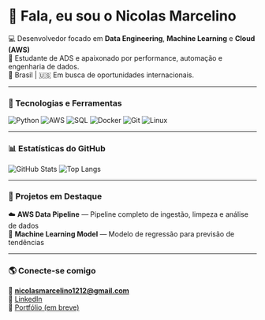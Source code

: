 # 👋 Fala, eu sou o Nicolas Marcelino

💻 Desenvolvedor focado em **Data Engineering**, **Machine Learning** e **Cloud (AWS)**  
🚀 Estudante de ADS e apaixonado por performance, automação e engenharia de dados.  
📍 Brasil | 🇺🇸 Em busca de oportunidades internacionais.  

---

### 🧰 Tecnologias e Ferramentas

![Python](https://img.shields.io/badge/Python-3776AB?style=for-the-badge&logo=python&logoColor=white)
![AWS](https://img.shields.io/badge/AWS-232F3E?style=for-the-badge&logo=amazon-aws&logoColor=white)
![SQL](https://img.shields.io/badge/SQL-336791?style=for-the-badge&logo=postgresql&logoColor=white)
![Docker](https://img.shields.io/badge/Docker-0db7ed?style=for-the-badge&logo=docker&logoColor=white)
![Git](https://img.shields.io/badge/Git-F05032?style=for-the-badge&logo=git&logoColor=white)
![Linux](https://img.shields.io/badge/Linux-FCC624?style=for-the-badge&logo=linux&logoColor=black)

---

### 📊 Estatísticas do GitHub

![GitHub Stats](https://github-readme-stats.vercel.app/api?username=nimrqz&show_icons=true&theme=tokyonight)
![Top Langs](https://github-readme-stats.vercel.app/api/top-langs/?username=nimrqz&layout=compact&theme=tokyonight)

---

### 💼 Projetos em Destaque

☁️ **AWS Data Pipeline** — Pipeline completo de ingestão, limpeza e análise de dados  
🤖 **Machine Learning Model** — Modelo de regressão para previsão de tendências  

---

### 🌎 Conecte-se comigo

📧 **nicolasmarcelino1212@gmail.com**  
💼 [LinkedIn](https://www.linkedin.com/in/nicolas-marcelino-013709231/)  
📂 [Portfólio (em breve)](https://nimrqz.github.io)
